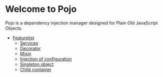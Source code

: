 # Welcome to Pojo
Pojo is a dependency injection manager designed for Plain Old JavaScript Objects.

- [Featurelist]()
    - [Services](#services)
    - [Decorator](#decorator)
    - [Mixin](#mixin)
    - [Injection of configuration](#injection-of-configuration)
    - [Singleton object](#singleton-object)
    - [Child container](#child-container)
